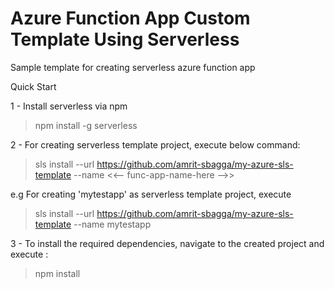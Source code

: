 # Azure Function App Custom Template Using Serverless

Sample template for creating serverless azure function app

Quick Start

1 - Install serverless via npm
> npm install -g serverless

2 - For creating serverless template project, execute below command:

> sls install --url https://github.com/amrit-sbagga/my-azure-sls-template --name <<-- func-app-name-here -->>

e.g For creating 'mytestapp' as serverless template project, execute 
  > sls install --url https://github.com/amrit-sbagga/my-azure-sls-template --name mytestapp

3 - To install the required dependencies, navigate to the created project and execute :

> npm install
